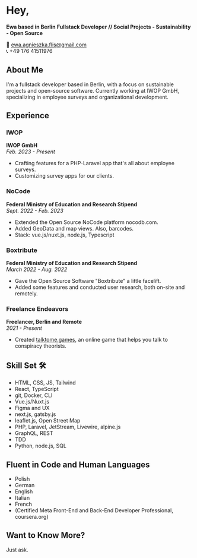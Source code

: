 # Hey, 
**Ewa based in Berlin** 
**Fullstack Developer // Social Projects - Sustainability - Open Source**

📧 ewa.agnieszka.flis@gmail.com  
📞 +49 176 41511976  

## About Me 
I'm a fullstack developer based in Berlin, with a focus on sustainable projects and open-source software. Currently working at IWOP GmbH, specializing in employee surveys and organizational development.

## Experience 

### IWOP
**IWOP GmbH**  
_Feb. 2023 - Present_  
- Crafting features for a PHP-Laravel app that's all about employee surveys.  
- Customizing survey apps for our clients.

### NoCode
**Federal Ministry of Education and Research Stipend**  
_Sept. 2022 - Feb. 2023_  
- Extended the Open Source NoCode platform nocodb.com.
- Added GeoData and map views. Also, barcodes.  
- Stack: vue.js/nuxt.js, node.js, Typescript  

### Boxtribute
**Federal Ministry of Education and Research Stipend**  
_March 2022 - Aug. 2022_  
- Gave the Open Source Software "Boxtribute" a little facelift.
- Added some features and conducted user research, both on-site and remotely.

### Freelance Endeavors
**Freelancer, Berlin and Remote**  
_2021 - Present_  
- Created [talktome.games](https://www.talktome.games), an online game that helps you talk to conspiracy theorists.

## Skill Set 🛠️
- HTML, CSS, JS, Tailwind
- React, TypeScript
- git, Docker, CLI
- Vue.js/Nuxt.js
- Figma and UX
- next.js, gatsby.js
- leaflet.js, Open Street Map
- PHP, Laravel, JetStream, Livewire, alpine.js
- GraphQL, REST
- TDD
- Python, node.js, SQL

## Fluent in Code and Human Languages 
- Polish
- German
- English
- Italian
- French
- (Certified Meta Front-End and Back-End Developer Professional, coursera.org)


## Want to Know More? 
Just ask.
